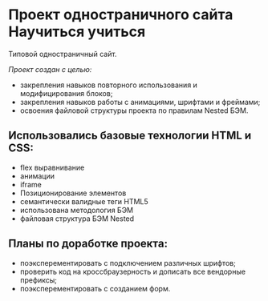 # **Проект одностраничного сайта Научиться учиться**

Типовой одностраничный сайт.

_Проект создан с целью:_
* закрепления навыков повторного использования и модифицирования блоков;
* закрепления навыков работы с анимациями, шрифтами и фреймами;
* освоения файловой структуры проекта по правилам Nested БЭМ.

## Использовались базовые технологии HTML и CSS:
* flex выравнивание
* анимации
* iframe
* Позиционирование элементов
* семантически валидные теги HTML5
* использована методология БЭМ
* файловая структура БЭМ Nested

## Планы по доработке проекта:
* поэксперементировать с подключением различных шрифтов;
* проверить код на кроссбраузерность и дописать все вендорные префиксы;
* поэксперементировать с созданием форм.
